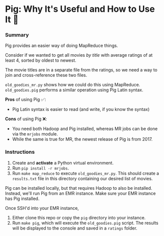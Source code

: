 # Pig: Why It's Useful and How to Use It :pig:

### Summary
Pig provides an easier way of doing MapReduce things.  

Consider if we wanted to get all movies _by title_ with average ratings of at least 4, sorted by oldest to newest.  

The movie titles are in a separate file from the ratings, so we need a way to join and cross-reference these two files.  

`old_goodies_mr.py` shows how we could do this using MapReduce. `old_goodies.pig` performs a similar operation using Pig Latin syntax.  

**Pros** of using Pig :white_check_mark::
- Pig Latin syntax is easier to read (and write, if you know the syntax)

**Cons** of using Pig :x::
- You need both Hadoop and Pig installed, whereas MR jobs can be done via the `mrjobs` module.
- While the same is true for MR, the newest release of Pig is from 2017.  

### Instructions

1. Create and **activate** a Python virtual environment.
2. Run `pip install -r mrjobs`.
3. Run `make map_reduce` to execute `old_goodies_mr.py`. This should create a `results.txt` file in this directory containing our desired list of movies.

Pig can be installed locally, but that requires Hadoop to also be installed. Instead, we'll run Pig from an EMR instance. Make sure your EMR instance has Pig installed.  

Once SSH'd into your EMR instance,
1. Either clone this repo or copy the `pig` directory into your instance.
2. Run `make pig`, which will execute the `old_goodies.pig` script. The results will be displayed to the console and saved in a `ratings` folder.

